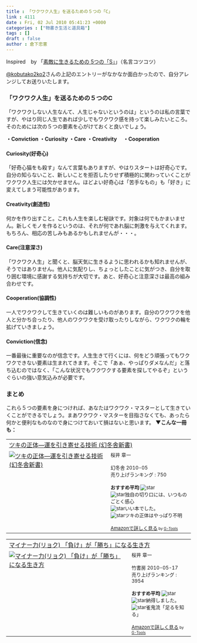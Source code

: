 ```yaml
---
title : 「ワクワク人生」を送るための５つの「C」
link : 4111
date : Fri, 02 Jul 2010 05:41:23 +0000
categories : ["物書き生活と道具箱"]
tags : []
draft : false
author : 倉下忠憲
---
```


Inspired　by 「<a href="http://meigen.ko2ko2.net/2010/07/0715.html?utm_source=feedburner&amp;utm_medium=feed&amp;utm_campaign=Feed%3A+ko2ko2%2FYaNU+%28%E5%90%8D%E8%A8%80%E3%82%B3%E3%83%84%E3%82%B3%E3%83%84%29&amp;utm_content=Google+Reader">素敵に生きるための 5つの「S」</a>」（名言コツコツ）

<a href="http://twitter.com/kobutako2ko2">@kobutako2ko2</a>さんの上記のエントリーがなかなか面白かったので、自分アレンジしてお送りいたします。

<h3>「ワクワク人生」を送るための５つのC</h3>
「ワクワクしない人生なんて、人生じゃないというのは」というのは私の言葉ですが、やはり同じ人生であれば少しでもワクワク感を持って楽しみたいところ。そのためには次の５つの要素を心がけておくと良いでしょう。

<strong>・Conviction
・Curiosity
・Care
・Creativity　
・Cooperation</strong>

<h4>Curiosity(好奇心)</h4>
「好奇心猫をも殺す」なんて言葉もありますが、やはりスタートは好奇心です。自分の知らないこと、新しいことを拒否したりせず積極的に関わっていくことがワクワク人生には欠かせません。ほどよい好奇心は「苦手なもの」も「好き」に変えてしまう可能性があります。

<h4>Creativity(創造性)</h4>
何かを作り出すこと。これも人生を楽しむ秘訣です。対象は何でもかまいません。新しくモノを作るというのは、それが何であれ脳に刺激を与えてくれます。もちろん、相応の苦しみもあるかもしれませんが・・・。

<h4>Care(注意深さ)</h4>
「ワクワク人生」と聞くと、脳天気に生きるように思われるかも知れませんが、そうではありません。他人に気配りし、ちょっとしたことに気がつき、自分を取り囲む環境に感謝する気持ちが大切です。あと、好奇心と注意深さは最高の組み合わせです。

<h4>Cooperation(協調性)</h4>
一人でワクワクして生きていくのは難しいものがあります。自分のワクワクを他人と分かち合ったり、他人のワクワクを受け取ったりしながら、ワクワクの輪を拡げていきましょう。

<h4>Conviction(信念)</h4>
一番最後に重要なのが信念です。人生生きて行くには、何をどう頑張ってもワクワクできない要素は生まれてきます。そこで「あぁ、やっぱりダメなんだ」と落ち込むのではなく、「こんな状況でもワクワクする要素を探してやるぞ」というぐらいの強い意気込みが必要です。

<h3>まとめ</h3>
これら５つの要素を身につければ、あなたはワクワク・マスターとして生きていくことができるでしょう。まあワクワク・マスターを目指さなくても、あったら何かと便利なものなので身につけておいて損はないと思います。
<strong>
▼こんな一冊も：</strong>
<table  border="0" cellpadding="5"><tr><td colspan="2"><a href="http://www.amazon.co.jp/%E3%83%84%E3%82%AD%E3%81%AE%E6%AD%A3%E4%BD%93%E2%80%95%E9%81%8B%E3%82%92%E5%BC%95%E3%81%8D%E5%AF%84%E3%81%9B%E3%82%8B%E6%8A%80%E8%A1%93-%E5%B9%BB%E5%86%AC%E8%88%8E%E6%96%B0%E6%9B%B8-%E6%A1%9C%E4%BA%95-%E7%AB%A0%E4%B8%80/dp/4344981677%3FSubscriptionId%3D15SMZCTB9V8NGR2TW082%26tag%3Drashita1000-22%26linkCode%3Dxm2%26camp%3D2025%26creative%3D165953%26creativeASIN%3D4344981677" target="_top">ツキの正体―運を引き寄せる技術 (幻冬舎新書)</a><img src="http://www.assoc-amazon.jp/e/ir?t=rashita1000-22&l=ur2&o=9" width="1" height="1" style="border: none;" alt="" /></td></tr><tr><td valign="top"><a href="http://www.amazon.co.jp/%E3%83%84%E3%82%AD%E3%81%AE%E6%AD%A3%E4%BD%93%E2%80%95%E9%81%8B%E3%82%92%E5%BC%95%E3%81%8D%E5%AF%84%E3%81%9B%E3%82%8B%E6%8A%80%E8%A1%93-%E5%B9%BB%E5%86%AC%E8%88%8E%E6%96%B0%E6%9B%B8-%E6%A1%9C%E4%BA%95-%E7%AB%A0%E4%B8%80/dp/4344981677%3FSubscriptionId%3D15SMZCTB9V8NGR2TW082%26tag%3Drashita1000-22%26linkCode%3Dxm2%26camp%3D2025%26creative%3D165953%26creativeASIN%3D4344981677" target="_top"><img src="http://ecx.images-amazon.com/images/I/41x9L9FEz4L._SL160_.jpg" border="0" alt="ツキの正体―運を引き寄せる技術 (幻冬舎新書)" /></a></td><td valign="top"><font size="-1">桜井 章一 <br /><br />幻冬舎  2010-05<br />売り上げランキング : 750<br /><br /><strong>おすすめ平均  </strong><img src="http://g-images.amazon.com/images/G/01/detail/stars-3-0.gif" alt="star" /><br /><img src="http://g-images.amazon.com/images/G/01/detail/stars-4-0.gif" alt="star" />独自の切り口には、いつものごとく感心<br /><img src="http://g-images.amazon.com/images/G/01/detail/stars-3-0.gif" alt="star" />いい本でした。<br /><img src="http://g-images.amazon.com/images/G/01/detail/stars-2-0.gif" alt="star" />ツキの正体はやっぱり不明<br /><br /><a href="http://www.amazon.co.jp/%E3%83%84%E3%82%AD%E3%81%AE%E6%AD%A3%E4%BD%93%E2%80%95%E9%81%8B%E3%82%92%E5%BC%95%E3%81%8D%E5%AF%84%E3%81%9B%E3%82%8B%E6%8A%80%E8%A1%93-%E5%B9%BB%E5%86%AC%E8%88%8E%E6%96%B0%E6%9B%B8-%E6%A1%9C%E4%BA%95-%E7%AB%A0%E4%B8%80/dp/4344981677%3FSubscriptionId%3D15SMZCTB9V8NGR2TW082%26tag%3Drashita1000-22%26linkCode%3Dxm2%26camp%3D2025%26creative%3D165953%26creativeASIN%3D4344981677" target="_top">Amazonで詳しく見る</a></font><font size="-2"> by <a href="http://www.goodpic.com/mt/aws/index.html" >G-Tools</a></font></td></tr></table>

<table  border="0" cellpadding="5"><tr><td colspan="2"><a href="http://www.amazon.co.jp/%E3%83%9E%E3%82%A4%E3%83%8A%E3%83%BC%E5%8A%9B-%E3%83%AA%E3%83%A7%E3%82%AF-%E3%80%8C%E8%B2%A0%E3%81%91%E3%80%8D%E3%81%8C%E3%80%8C%E5%8B%9D%E3%81%A1%E3%80%8D%E3%81%AB%E3%81%AA%E3%82%8B%E7%94%9F%E3%81%8D%E6%96%B9-%E6%A1%9C%E4%BA%95-%E7%AB%A0%E4%B8%80/dp/481244182X%3FSubscriptionId%3D15SMZCTB9V8NGR2TW082%26tag%3Drashita1000-22%26linkCode%3Dxm2%26camp%3D2025%26creative%3D165953%26creativeASIN%3D481244182X" target="_top">マイナー力(リョク) 「負け」が「勝ち」になる生き方</a><img src="http://www.assoc-amazon.jp/e/ir?t=rashita1000-22&l=ur2&o=9" width="1" height="1" style="border: none;" alt="" /></td></tr><tr><td valign="top"><a href="http://www.amazon.co.jp/%E3%83%9E%E3%82%A4%E3%83%8A%E3%83%BC%E5%8A%9B-%E3%83%AA%E3%83%A7%E3%82%AF-%E3%80%8C%E8%B2%A0%E3%81%91%E3%80%8D%E3%81%8C%E3%80%8C%E5%8B%9D%E3%81%A1%E3%80%8D%E3%81%AB%E3%81%AA%E3%82%8B%E7%94%9F%E3%81%8D%E6%96%B9-%E6%A1%9C%E4%BA%95-%E7%AB%A0%E4%B8%80/dp/481244182X%3FSubscriptionId%3D15SMZCTB9V8NGR2TW082%26tag%3Drashita1000-22%26linkCode%3Dxm2%26camp%3D2025%26creative%3D165953%26creativeASIN%3D481244182X" target="_top"><img src="http://ecx.images-amazon.com/images/I/41o-feeSTWL._SL160_.jpg" border="0" alt="マイナー力(リョク) 「負け」が「勝ち」になる生き方" /></a></td><td valign="top"><font size="-1">桜井 章一 <br /><br />竹書房  2010-05-17<br />売り上げランキング : 3954<br /><br /><strong>おすすめ平均  </strong><img src="http://g-images.amazon.com/images/G/01/detail/stars-4-5.gif" alt="star" /><br /><img src="http://g-images.amazon.com/images/G/01/detail/stars-5-0.gif" alt="star" />納得しました。<br /><img src="http://g-images.amazon.com/images/G/01/detail/stars-4-0.gif" alt="star" />雀鬼流「足るを知る」<br /><br /><a href="http://www.amazon.co.jp/%E3%83%9E%E3%82%A4%E3%83%8A%E3%83%BC%E5%8A%9B-%E3%83%AA%E3%83%A7%E3%82%AF-%E3%80%8C%E8%B2%A0%E3%81%91%E3%80%8D%E3%81%8C%E3%80%8C%E5%8B%9D%E3%81%A1%E3%80%8D%E3%81%AB%E3%81%AA%E3%82%8B%E7%94%9F%E3%81%8D%E6%96%B9-%E6%A1%9C%E4%BA%95-%E7%AB%A0%E4%B8%80/dp/481244182X%3FSubscriptionId%3D15SMZCTB9V8NGR2TW082%26tag%3Drashita1000-22%26linkCode%3Dxm2%26camp%3D2025%26creative%3D165953%26creativeASIN%3D481244182X" target="_top">Amazonで詳しく見る</a></font><font size="-2"> by <a href="http://www.goodpic.com/mt/aws/index.html" >G-Tools</a></font></td></tr></table>

